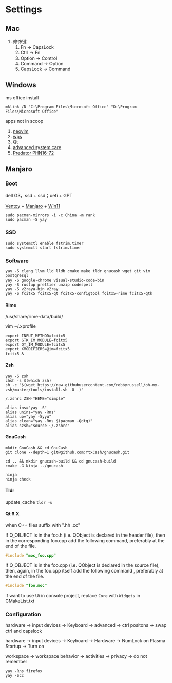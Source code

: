 # Settings

## Mac

1. 修饰键
    1. Fn -> CapsLock
    2. Ctrl -> Fn
    3. Option -> Control
    4. Command -> Option
    5. CapsLock -> Command

## Windows

ms office install

`mklink /D "C:\Program Files\Microsoft Office" "D:\Program Files\Microsoft Office"`

apps not in scoop

1. [neovim](https://github.com/neovim/neovim)
2. [wps](https://www.wps.com/)
3. [Qt](https://www.qt.io/download-open-source)
4. [advanced system care](https://www.iobit.com/en/advancedsystemcarefree.php)
5. [Predator PHN16-72](https://www.acer.com.cn/getmodel.html?name=40803763034&type=3)

## Manjaro

### Boot

dell G3，ssd + ssd；uefi + GPT

[Ventoy](https://github.com/ventoy/Ventoy) + [Manjaro](https://manjaro.org) + [Win11](https://www.microsoft.com/software-download/windows11)

```shell
sudo pacman-mirrors -i -c China -m rank
sudo pacman -S yay
```

### SSD

```shell
sudo systemctl enable fstrim.timer
sudo systemctl start fstrim.timer
```

### Software

```shell
yay -S clang llvm lld lldb cmake make tldr gnucash wget git vim postgresql
yay -S google-chrome visual-studio-code-bin
yay -S rustup prettier unzip codespell
yay -S v2raya-bin v2ray
yay -S fcitx5 fcitx5-qt fcitx5-configtool fcitx5-rime fcitx5-gtk
```

#### Rime

/usr/share/rime-data/build/

vim ~/.xprofile

```file
export INPUT_METHOD=fcitx5
export GTK_IM_MODULE=fcitx5
export QT_IM_MODULE=fcitx5
export XMODIFIERS=@im=fcitx5
fcitx5 &
```

#### Zsh

```shell
yay -S zsh
chsh -s $(which zsh)
sh -c "$(wget https://raw.githubusercontent.com/robbyrussell/oh-my-zsh/master/tools/install.sh -O -)"

/.zshrc ZSH-THEME="simple"

alias ins="yay -S"
alias unins="yay -Rns"
alias up="yay -Syyu"
alias clean="yay -Rns $(pacman -Qdtq)"
alias szsh="source ~/.zshrc"
```

#### GnuCash

```shell
mkdir GnuCash && cd GnuCash
git clone --depth=1 git@github.com:YtxCash/gnucash.git

cd .. && mkdir gnucash-build && cd gnucash-build
cmake -G Ninja ../gnucash

ninja
ninja check
```

#### Tldr

update_cache `tldr -u`

#### Qt 6.X

when C++ files suffix with ".hh .cc"

If Q_OBJECT is in the foo.h (i.e. QObject is declared in the header file), then in the corresponding foo.cpp add the following command, preferably at the end of the file.

```c++
#include "moc_foo.cpp"
```

If Q_OBJECT is in the foo.cpp (i.e. QObject is declared in the source file), then, again, in the foo.cpp itself add the following command , preferably at the end of the file.

```c++
#include "foo.moc"
```

if want to use Ui in console project, replace `Core` with `Widgets` in CMakeList.txt

### Configuration

hardware -> input devices -> Keyboard -> advanced -> ctrl positons -> swap ctrl and capslock

hardware -> input devices -> Keyboard -> Hardware -> NumLock on Plasma Startup -> Turn on

workspace -> workspace behavior -> activities -> privacy -> do not remember

```shell
yay -Rns firefox
yay -Scc
```
